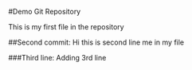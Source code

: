 #Demo Git Repository

This is my first file in the repository


##Second commit:
Hi this is second line me in my file



###Third line:
Adding 3rd line
